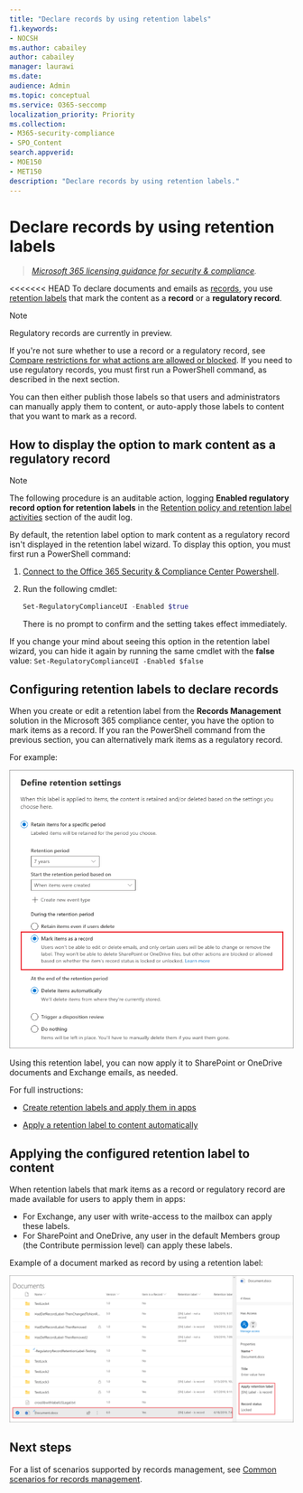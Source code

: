 ```yaml
---
title: "Declare records by using retention labels"
f1.keywords:
- NOCSH
ms.author: cabailey
author: cabailey
manager: laurawi
ms.date: 
audience: Admin
ms.topic: conceptual
ms.service: O365-seccomp
localization_priority: Priority
ms.collection: 
- M365-security-compliance
- SPO_Content
search.appverid: 
- MOE150
- MET150
description: "Declare records by using retention labels."
---
```


# Declare records by using retention labels

>*[Microsoft 365 licensing guidance for security & compliance](https://aka.ms/ComplianceSD).*

<<<<<<< HEAD
To declare documents and emails as [records](records-management.md#records), you use [retention labels](retention.md#retention-labels) that mark the content as a **record** or a **regulatory record**.

> [!NOTE]
> Regulatory records are currently in preview.

If you're not sure whether to use a record or a regulatory record, see [Compare restrictions for what actions are allowed or blocked](records-management.md#compare-restrictions-for-what-actions-are-allowed-or-blocked). If you need to use regulatory records, you must first run a PowerShell command, as described in the next section.

You can then either publish those labels so that users and administrators can manually apply them to content, or auto-apply those labels to content that you want to mark as a record.

## How to display the option to mark content as a regulatory record

>[!NOTE] 
> The following procedure is an auditable action, logging **Enabled regulatory record option for retention labels** in the [Retention policy and retention label activities](search-the-audit-log-in-security-and-compliance.md#retention-policy-and-retention-label-activities) section of the audit log.

By default, the retention label option to mark content as a regulatory record isn't displayed in the retention label wizard. To display this option, you must first run a PowerShell command:

1. [Connect to the Office 365 Security & Compliance Center Powershell](https://docs.microsoft.com/powershell/exchange/office-365-scc/connect-to-scc-powershell/connect-to-scc-powershell).

2. Run the following cmdlet:
    
    ```powershell
    Set-RegulatoryComplianceUI -Enabled $true
    ````
    There is no prompt to confirm and the setting takes effect immediately.

If you change your mind about seeing this option in the retention label wizard, you can hide it again by running the same cmdlet with the **false** value: `Set-RegulatoryComplianceUI -Enabled $false` 

## Configuring retention labels to declare records

When you create or edit a retention label from the **Records Management** solution in the Microsoft 365 compliance center, you have the option to mark items as a record. If you ran the PowerShell command from the previous section, you can alternatively mark items as a regulatory record.

For example:

![Configure a retention label to mark content as a record or regulatory](../media/recordversioning6.png)

Using this retention label, you can now apply it to SharePoint or OneDrive documents and Exchange emails, as needed. 

For full instructions:

- [Create retention labels and apply them in apps](create-apply-retention-labels.md)

- [Apply a retention label to content automatically](apply-retention-labels-automatically.md)


## Applying the configured retention label to content

When retention labels that mark items as a record or regulatory record are made available for users to apply them in apps:

- For Exchange, any user with write-access to the mailbox can apply these labels. 
- For SharePoint and OneDrive, any user in the default Members group (the Contribute permission level) can apply these labels.

Example of a document marked as record by using a retention label:

![Details pane for document tagged as a record](../media/recordversioning7.png)

## Next steps

For a list of scenarios supported by records management, see [Common scenarios for records management](get-started-with-records-management.md#common-scenarios-for-records-management).
